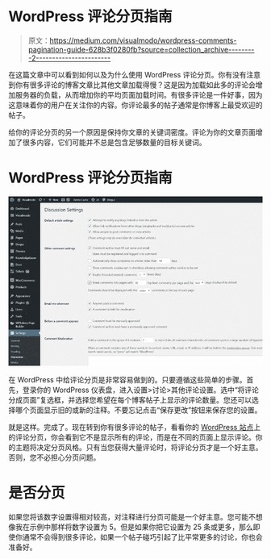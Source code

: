 # WordPress 评论分页指南

> 原文：<https://medium.com/visualmodo/wordpress-comments-pagination-guide-628b3f0280fb?source=collection_archive---------2----------------------->

在这篇文章中可以看到如何以及为什么使用 WordPress 评论分页。你有没有注意到你有很多评论的博客文章比其他文章加载得慢？这是因为加载如此多的评论会增加服务器的负载，从而增加你的平均页面加载时间。有很多评论是一件好事，因为这意味着你的用户在关注你的内容。你评论最多的帖子通常是你博客上最受欢迎的帖子。

给你的评论分页的另一个原因是保持你文章的关键词密度。评论为你的文章页面增加了很多内容，它们可能并不总是包含足够数量的目标关键词。

# WordPress 评论分页指南

![](img/e6f9f7da18b82f26a5d5ee28b0842263.png)

在 WordPress 中给评论分页是非常容易做到的。只要遵循这些简单的步骤。首先，登录你的 WordPress 仪表盘，进入设置>讨论>其他评论设置。选中“将评论分成页面”复选框，并选择您希望在每个博客帖子上显示的评论数量。您还可以选择哪个页面显示旧的或新的注释。不要忘记点击“保存更改”按钮来保存您的设置。

就是这样。完成了。现在转到你有很多评论的帖子，看看你的 [WordPress 站点](https://visualmodo.com/wordpress-themes/)上的评论分页，你会看到它不是显示所有的评论，而是在不同的页面上显示评论。你的主题将决定分页风格。只有当您获得大量评论时，将评论分页才是一个好主意。否则，您不必担心分页问题。

# 是否分页

如果您将该数字设置得相对较高，对注释进行分页可能是一个好主意。您可能不想像我在示例中那样将数字设置为 5。但是如果你把它设置为 25 条或更多，那么即使你通常不会得到很多评论，如果一个帖子碰巧引起了比平常更多的讨论，你也会准备好。